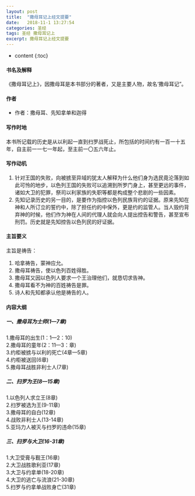 ```yaml
---
layout: post
title:  "撒母耳记上经文提要"
date:   2018-11-1 13:27:54
categories: 圣经
tags: 圣经 撒母耳记上
excerpt: 撒母耳记上经文提要
---
```


* content
{:toc}

#### 书名及解释
《撒母耳记上》，因撒母耳是本书部分的著者，又是主要人物，故名‘撒母耳记”。

#### 作者
- 作者：撒母耳、先知拿单和迦得

#### 写作时地
本书所记载的历史是从以利起一直到扫罗战死止，所包括的时间约有一百一十五年，自主前一一七一年起，至主前一〇五六年止。

#### 写作动机
 1. 针对王国的失败，向被掳至异域的犹太人解释为什么他们身为选民竟沦落到如此可怜的地步，以色列王国的失败可以追溯到所罗门身上，甚至更远的事件，诸如大卫的犯罪，祭司以利家族的失职等都是构成整个悲剧的一些因素。
2. 先知记录历史的另一目的，是要作为指控以色列民族背约的证据。原来先知在神和人所订立的誓约中，除了担任约的中保外，更是约的监管人。当人毁约背弃神的时候，他们作为神在人间的代理人就会向人提出控告和警告，甚至宣布刑罚。历史就是先知控告以色列民的好证据。
#### 主旨要义
主旨是祷告：
1. 哈拿祷告，蒙神应允。
2. 撒母耳祷告，使以色列百姓得胜。
3. 撒母耳又因以色列人要求一个王治理他们，就恳切求告神。
4. 撒母耳看不为神的百姓祷告是罪。
5. 诗人和先知都承认他是祷告的人。

#### 内容大纲

##### 一、撒母耳为士师(1—7章)
1.撒母耳的出生(1：1—2：10)<br>
2.撒母耳的童年(2：11—3：章)<br>
3.约柜被掳与以利的死亡(4章—5章)<br>
4.约柜被送回(6章)<br>
5.撒母耳战胜非利士人(7章)
##### 二、扫罗为王(8—15章)
1.以色列人求立王(8章)<br>
2.扫罗被选为王(9-11章)<br>
3.撒母耳的自白(12章)<br>
4.战败非利士人(13-14章)<br>
5.亚玛力人被灭与扫罗的违命(15章)
##### 三、扫罗与大卫(16-31章)
1.大卫受膏与觐王(16章)<br>
2.大卫战胜歌利亚(17章)<br>
3.大卫与约拿单(18-20章)<br>
4.大卫的逃亡与流浪(21-30章)<br>
5.扫罗与约拿单战败身亡(31章)

